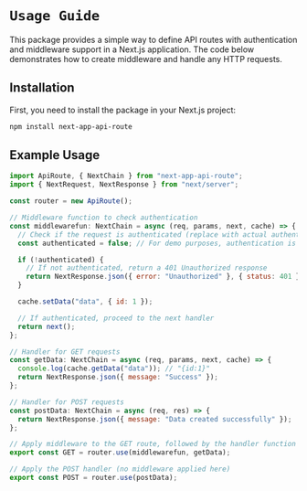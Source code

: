 # `Usage Guide`

This package provides a simple way to define API routes with authentication and middleware support in a Next.js application. The code below demonstrates how to create middleware and handle any HTTP requests.

## Installation

First, you need to install the package in your Next.js project:

```bash
npm install next-app-api-route
```

## Example Usage

```javascript
import ApiRoute, { NextChain } from "next-app-api-route";
import { NextRequest, NextResponse } from "next/server";

const router = new ApiRoute();

// Middleware function to check authentication
const middlewarefun: NextChain = async (req, params, next, cache) => {
  // Check if the request is authenticated (replace with actual authentication logic)
  const authenticated = false; // For demo purposes, authentication is false

  if (!authenticated) {
    // If not authenticated, return a 401 Unauthorized response
    return NextResponse.json({ error: "Unauthorized" }, { status: 401 });
  }

  cache.setData("data", { id: 1 });

  // If authenticated, proceed to the next handler
  return next();
};

// Handler for GET requests
const getData: NextChain = async (req, params, next, cache) => {
  console.log(cache.getData("data")); // "{id:1}"
  return NextResponse.json({ message: "Success" });
};

// Handler for POST requests
const postData: NextChain = async (req, res) => {
  return NextResponse.json({ message: "Data created successfully" });
};

// Apply middleware to the GET route, followed by the handler function
export const GET = router.use(middlewarefun, getData);

// Apply the POST handler (no middleware applied here)
export const POST = router.use(postData);
```
